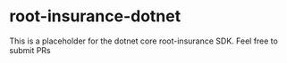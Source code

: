 # root-insurance-dotnet

This is a placeholder for the dotnet core root-insurance SDK. 
Feel free to submit PRs
